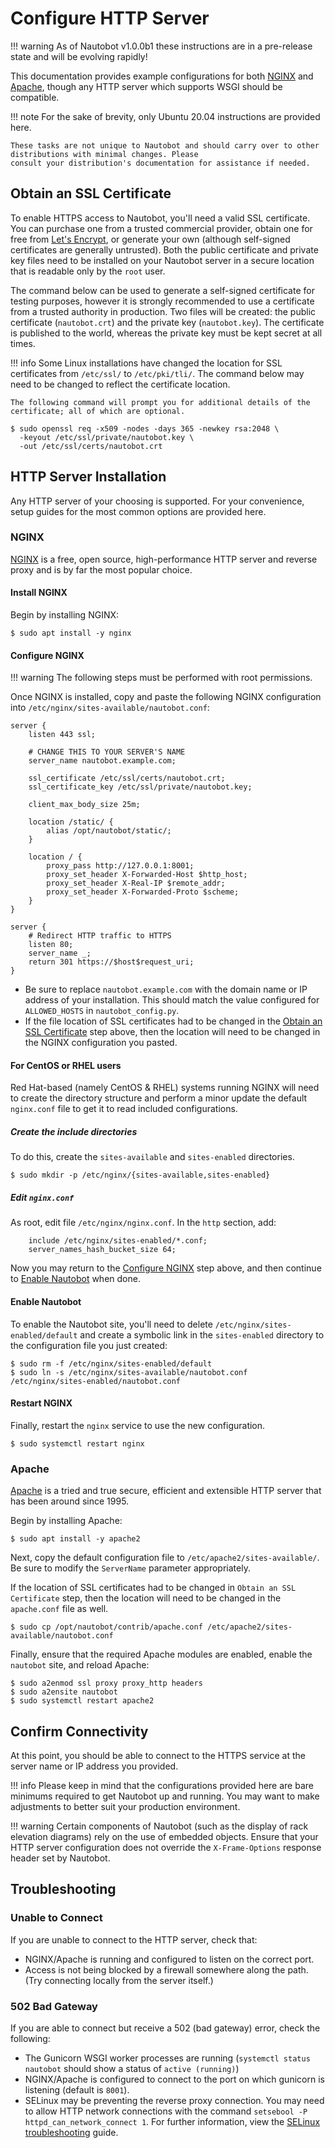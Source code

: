 # Configure HTTP Server

!!! warning
    As of Nautobot v1.0.0b1 these instructions are in a pre-release state and will be evolving rapidly!

This documentation provides example configurations for both [NGINX](https://www.nginx.com/resources/wiki/) and
[Apache](https://httpd.apache.org/docs/current/), though any HTTP server which supports WSGI should be compatible.

!!! note
    For the sake of brevity, only Ubuntu 20.04 instructions are provided here.

    These tasks are not unique to Nautobot and should carry over to other distributions with minimal changes. Please
    consult your distribution's documentation for assistance if needed.

## Obtain an SSL Certificate

To enable HTTPS access to Nautobot, you'll need a valid SSL certificate. You can purchase one from a trusted commercial
provider, obtain one for free from [Let's Encrypt](https://letsencrypt.org/getting-started/), or generate your own
(although self-signed certificates are generally untrusted). Both the public certificate and private key files need to
be installed on your Nautobot server in a secure location that is readable only by the `root` user.

The command below can be used to generate a self-signed certificate for testing purposes, however it is strongly
recommended to use a certificate from a trusted authority in production. Two files will be created: the public
certificate (`nautobot.crt`) and the private key (`nautobot.key`). The certificate is published to the world, whereas
the private key must be kept secret at all times.

!!! info
    Some Linux installations have changed the location for SSL certificates from `/etc/ssl/` to `/etc/pki/tli/`. The
    command below may need to be changed to reflect the certificate location.

    The following command will prompt you for additional details of the certificate; all of which are optional.

```no-highlight
$ sudo openssl req -x509 -nodes -days 365 -newkey rsa:2048 \
  -keyout /etc/ssl/private/nautobot.key \
  -out /etc/ssl/certs/nautobot.crt
```

## HTTP Server Installation

Any HTTP server of your choosing is supported. For your convenience, setup guides for the most common options are
provided here.

### NGINX

[NGINX](https://www.nginx.com/resources/wiki/) is a free, open source, high-performance HTTP server and reverse proxy
and is by far the most popular choice.

#### Install NGINX

Begin by installing NGINX:

```no-highlight
$ sudo apt install -y nginx
```

#### Configure NGINX

!!! warning
    The following steps must be performed with root permissions.

Once NGINX is installed, copy and paste the following NGINX configuration into
`/etc/nginx/sites-available/nautobot.conf`: 

```
server {
    listen 443 ssl;

    # CHANGE THIS TO YOUR SERVER'S NAME
    server_name nautobot.example.com;

    ssl_certificate /etc/ssl/certs/nautobot.crt;
    ssl_certificate_key /etc/ssl/private/nautobot.key;

    client_max_body_size 25m;

    location /static/ {
        alias /opt/nautobot/static/;
    }

    location / {
        proxy_pass http://127.0.0.1:8001;
        proxy_set_header X-Forwarded-Host $http_host;
        proxy_set_header X-Real-IP $remote_addr;
        proxy_set_header X-Forwarded-Proto $scheme;
    }
}

server {
    # Redirect HTTP traffic to HTTPS
    listen 80;
    server_name _;
    return 301 https://$host$request_uri;
}
```

- Be sure to replace `nautobot.example.com` with the domain name or IP address of your installation. This should match
the value configured for `ALLOWED_HOSTS` in `nautobot_config.py`.
- If the file location of SSL certificates had to be changed in the [Obtain an SSL
  Certificate](#obtain-an-ssl-certificate) step above, then the location will need to be changed in the NGINX
  configuration you pasted.

#### For CentOS or RHEL users

Red Hat-based (namely CentOS & RHEL) systems running NGINX will need to create the directory structure and perform a
minor update the default `nginx.conf` file to get it to read included configurations.

##### Create the include directories
To do this, create the `sites-available` and `sites-enabled` directories.

```no-highlight
$ sudo mkdir -p /etc/nginx/{sites-available,sites-enabled}
```

##### Edit `nginx.conf`

As root, edit file `/etc/nginx/nginx.conf`. In the `http` section, add:

```no-highlight
    include /etc/nginx/sites-enabled/*.conf;
    server_names_hash_bucket_size 64;
```

Now you may return to the [Configure NGINX](#configure-nginx) step above, and then continue to [Enable
Nautobot](#enable-nautobot) when done.

#### Enable Nautobot 

To enable the Nautobot site, you'll need to delete `/etc/nginx/sites-enabled/default` and create a symbolic link in the
`sites-enabled` directory to the configuration file you just created:

```no-highlight
$ sudo rm -f /etc/nginx/sites-enabled/default
$ sudo ln -s /etc/nginx/sites-available/nautobot.conf /etc/nginx/sites-enabled/nautobot.conf
```

#### Restart NGINX

Finally, restart the `nginx` service to use the new configuration.

```no-highlight
$ sudo systemctl restart nginx
```

### Apache

[Apache](https://httpd.apache.org/docs/current/) is a tried and true secure, efficient and extensible HTTP server that
has been around since 1995.

Begin by installing Apache:

```no-highlight
$ sudo apt install -y apache2
```

Next, copy the default configuration file to `/etc/apache2/sites-available/`. Be sure to modify the `ServerName` parameter appropriately.

If the location of SSL certificates had to be changed in `Obtain an SSL Certificate` step, then the location will need to be changed in the `apache.conf` file as well.

```no-highlight
$ sudo cp /opt/nautobot/contrib/apache.conf /etc/apache2/sites-available/nautobot.conf
```

Finally, ensure that the required Apache modules are enabled, enable the `nautobot` site, and reload Apache:

```no-highlight
$ sudo a2enmod ssl proxy proxy_http headers
$ sudo a2ensite nautobot
$ sudo systemctl restart apache2
```

## Confirm Connectivity

At this point, you should be able to connect to the HTTPS service at the server name or IP address you provided.

!!! info
    Please keep in mind that the configurations provided here are bare minimums required to get Nautobot up and running. You may want to make adjustments to better suit your production environment.

!!! warning
    Certain components of Nautobot (such as the display of rack elevation diagrams) rely on the use of embedded objects. Ensure that your HTTP server configuration does not override the `X-Frame-Options` response header set by Nautobot.

## Troubleshooting

### Unable to Connect
If you are unable to connect to the HTTP server, check that:

- NGINX/Apache is running and configured to listen on the correct port.
- Access is not being blocked by a firewall somewhere along the path. (Try connecting locally from the server itself.)

### 502 Bad Gateway

If you are able to connect but receive a 502 (bad gateway) error, check the following:

- The Gunicorn WSGI worker processes are running (`systemctl status nautobot` should show a status of `active (running)`)
- NGINX/Apache is configured to connect to the port on which gunicorn is listening (default is `8001`).
- SELinux may be preventing the reverse proxy connection. You may need to allow HTTP network connections with the
  command `setsebool -P httpd_can_network_connect 1`. For further information, view the [SELinux
  troubleshooting](selinux-troubleshooting.md) guide.
